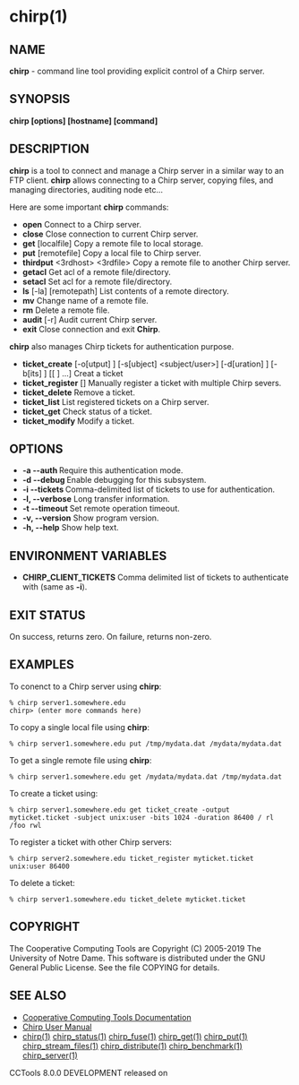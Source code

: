 






















# chirp(1)

## NAME
**chirp** - command line tool providing explicit control of a Chirp server.

## SYNOPSIS
****chirp [options] [hostname] [command]****

## DESCRIPTION

**chirp** is a tool to connect and manage a Chirp server in a similar way to an FTP client.  **chirp** allows connecting to a Chirp server, copying files, and managing directories, auditing node etc...

Here are some important  **chirp** commands:


- **open** <host> Connect to a Chirp server.
- **close** Close connection to current Chirp server.  
- **get** <remotefile> [localfile] Copy a remote file to local storage.
- **put** <localfile> [remotefile] Copy a local file to Chirp server.
- **thirdput** <file> <3rdhost> <3rdfile> Copy a remote file to another Chirp server.
- **getacl** <remotepath> Get acl of a remote file/directory.
- **setacl** <remotepath> <user> <rwldax> Set acl for a remote file/directory.
- **ls** [-la] [remotepath] List contents of a remote directory.
- **mv** <oldname> <newname> Change name of a remote file.
- **rm** <file> Delete a remote file.
- **audit**	[-r] Audit current Chirp server.
- **exit** Close connection and exit **Chirp**.


**chirp** also manages Chirp tickets for authentication purpose.


- **ticket_create** [-o[utput] <ticket filename>] [-s[ubject] <subject/user>] [-d[uration] <duration>] [-b[its] <bits>] [[<directory> <acl>] ...] Creat a ticket
- **ticket_register** <name> [<subject>] <duration> Manually register a ticket with multiple Chirp severs.
- **ticket_delete** <name> Remove a ticket.
- **ticket_list** <name> List registered tickets on a Chirp server.
- **ticket_get** <name> Check status of a ticket.
- **ticket_modify** <name> <directory> <aclmask> Modify a ticket.


## OPTIONS

- **-a --auth <flag>** Require this authentication mode.
- **-d --debug <flag>** Enable debugging for this subsystem.
- **-i --tickets <files>** Comma-delimited list of tickets to use for authentication.
- **-l, --verbose** Long transfer information.
- **-t --timeout <time>** Set remote operation timeout.
- **-v, --version** Show program version.
- **-h, --help** Show help text.


## ENVIRONMENT VARIABLES


- ****CHIRP_CLIENT_TICKETS**** Comma delimited list of tickets to authenticate with (same as **-i**).


## EXIT STATUS
On success, returns zero.  On failure, returns non-zero.

## EXAMPLES

To conenct to a Chirp server using **chirp**:

```
% chirp server1.somewhere.edu
chirp> (enter more commands here)
```

To copy a single local file using **chirp**:

```
% chirp server1.somewhere.edu put /tmp/mydata.dat /mydata/mydata.dat
```

To get a single remote file using **chirp**:

```
% chirp server1.somewhere.edu get /mydata/mydata.dat /tmp/mydata.dat
```

To create a ticket using:

```
% chirp server1.somewhere.edu get ticket_create -output myticket.ticket -subject unix:user -bits 1024 -duration 86400 / rl /foo rwl
```

To register a ticket with other Chirp servers:

```
% chirp server2.somewhere.edu ticket_register myticket.ticket unix:user 86400
```

To delete a ticket:

```
% chirp server1.somewhere.edu ticket_delete myticket.ticket
```


## COPYRIGHT

The Cooperative Computing Tools are Copyright (C) 2005-2019 The University of Notre Dame.  This software is distributed under the GNU General Public License.  See the file COPYING for details.

## SEE ALSO


- [Cooperative Computing Tools Documentation]("../index.html")
- [Chirp User Manual]("../chirp.html")
- [chirp(1)](chirp.md)  [chirp_status(1)](chirp_status.md)  [chirp_fuse(1)](chirp_fuse.md)  [chirp_get(1)](chirp_get.md)  [chirp_put(1)](chirp_put.md)  [chirp_stream_files(1)](chirp_stream_files.md)  [chirp_distribute(1)](chirp_distribute.md)  [chirp_benchmark(1)](chirp_benchmark.md)  [chirp_server(1)](chirp_server.md)


CCTools 8.0.0 DEVELOPMENT released on 
